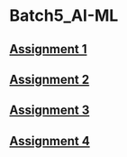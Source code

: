 # Batch5_AI-ML
## [Assignment 1](https://github.com/ashwanthpolusani/Batch5_AI-ML/blob/main/Assignment_1.ipynb)
## [Assignment 2](https://github.com/ashwanthpolusani/Batch5_AI-ML/blob/main/assignment2.ipynb)
## [Assignment 3](https://github.com/ashwanthpolusani/Batch5_AI-ML/blob/main/Assignment3.ipynb)
## [Assignment 4](https://github.com/ashwanthpolusani/Batch5_AI-ML/blob/main/Assignment4.ipynb)
